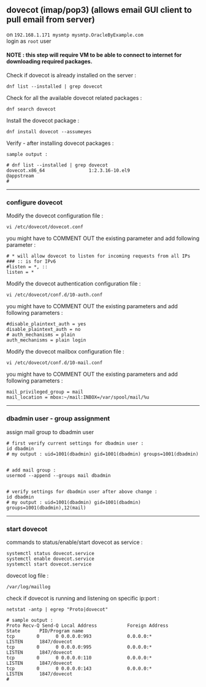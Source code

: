 ## dovecot (imap/pop3) (allows email GUI client to pull email from server)

on ` 192.168.1.171 mysmtp mysmtp.OracleByExample.com ` <br>
login as ` root ` user

#### NOTE : this step will require VM to be able to connect to internet for downloading required packages.

Check if dovecot is already installed on the server :
```
dnf list --installed | grep dovecot
```

Check for all the available dovecot related packages :
```
dnf search dovecot
```

Install the dovecot package :
```
dnf install dovecot --assumeyes
```

Verify - after installing dovecot packages :
```
sample output :

# dnf list --installed | grep dovecot
dovecot.x86_64                1:2.3.16-10.el9                @appstream
#
```

---

### configure dovecot

Modify the dovecot configuration file :
```
vi /etc/dovecot/dovecot.conf
```

you might have to COMMENT OUT the existing parameter and add following parameter :
```
# * will allow dovecot to listen for incoming requests from all IPs ### :: is for IPv6
#listen = *, ::
listen = *
```

Modify the dovecot authentication configuration file :
```
vi /etc/dovecot/conf.d/10-auth.conf
```

you might have to COMMENT OUT the existing parameters and add following parameters :
```
#disable_plaintext_auth = yes
disable_plaintext_auth = no
# auth_mechanisms = plain
auth_mechanisms = plain login
```

Modify the dovecot mailbox configuration file :
```
vi /etc/dovecot/conf.d/10-mail.conf
```

you might have to COMMENT OUT the existing parameters and add following parameters :
```
mail_privileged_group = mail
mail_location = mbox:~/mail:INBOX=/var/spool/mail/%u
```

---

### dbadmin user - group assignment

assign mail group to dbadmin user
```
# first verify current settings for dbadmin user :
id dbadmin
# my output : uid=1001(dbadmin) gid=1001(dbadmin) groups=1001(dbadmin)


# add mail group :
usermod --append --groups mail dbadmin


# verify settings for dbadmin user after above change :
id dbadmin
# my output : uid=1001(dbadmin) gid=1001(dbadmin) groups=1001(dbadmin),12(mail)
```

---

### start dovecot

commands to status/enable/start dovecot as service :
```
systemctl status dovecot.service
systemctl enable dovecot.service
systemctl start dovecot.service
```

dovecot log file :
```
/var/log/maillog
```

check if dovecot is running and listening on specific ip:port :
```
netstat -antp | egrep "Proto|dovecot"

# sample output :
Proto Recv-Q Send-Q Local Address           Foreign Address         State       PID/Program name
tcp        0      0 0.0.0.0:993             0.0.0.0:*               LISTEN      1847/dovecot
tcp        0      0 0.0.0.0:995             0.0.0.0:*               LISTEN      1847/dovecot
tcp        0      0 0.0.0.0:110             0.0.0.0:*               LISTEN      1847/dovecot
tcp        0      0 0.0.0.0:143             0.0.0.0:*               LISTEN      1847/dovecot
#
```

